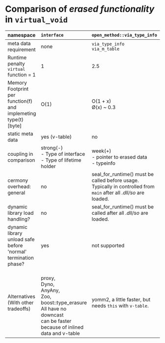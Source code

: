 # Comparison of *erased functionality* in ``virtual_void``  

| namespace | ``interface`` | ``open_method::via_type_info``  | ``open_method::via_m_table`` |
|:-|:-|:-|:-|
| meta data requirement | none |  ``via_type_info`` </br>``via_m_table`` | ``via_m_table`` |
| Runtime penalty</br>``virtual`` function = 1 |  1 | 2.5 | 1.8 |
| Memory Footprint</br>per function(f) and implemeting type(t) [byte] | O(1) | O(1 + x) </br> Ø(x) ~ 0.3 | O( ``all domains`` + ``functions_in_domain``)</br> see bellow |
| static meta data | yes (v-table) | no | yes (m-table) |
| coupling in comparison | strong(-) </br>- Type of interface</br>- Type of lifetime holder  | week(+)</br>- pointer to erased data</br>- typeinfo | week(+)</br>- pointer to erased data</br>- pointer | 
| cermony overhead: general | no | seal_for_runtime() must be called before usage.</br>Typically in controlled from ``main`` after all *.dll/so* are loaded. | no |
| dynamic library load handling? | no | seal_for_runtime() must be called after all *.dll/so* are loaded. | no |
| dynamic library unload safe before 'normal' termination phase? | yes | not supported | yes. |
| Alternatives</br>(With other tradeoffs) | </br>proxy, </br>Dyno, </br>AnyAny, </br>Zoo, </br>boost::type_erasure</br>All have no downcast</br>can be faster because of inlined data and v-table | yomm2, a little faster, but needs ``this`` with ``v-table``.    | yomm2 ... |

